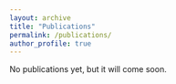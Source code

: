 ```yaml
---
layout: archive
title: "Publications"
permalink: /publications/
author_profile: true
---
```


No publications yet, but it will come soon.
